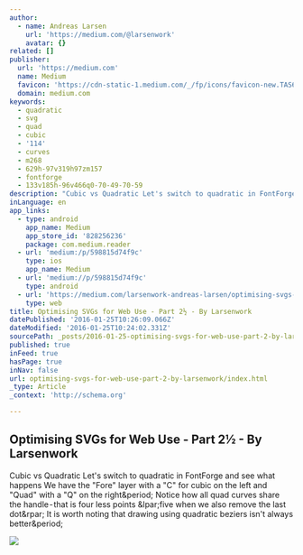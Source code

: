```yaml
---
author:
  - name: Andreas Larsen
    url: 'https://medium.com/@larsenwork'
    avatar: {}
related: []
publisher:
  url: 'https://medium.com'
  name: Medium
  favicon: 'https://cdn-static-1.medium.com/_/fp/icons/favicon-new.TAS6uQ-Y7kcKgi0xjcYHXw.ico'
  domain: medium.com
keywords:
  - quadratic
  - svg
  - quad
  - cubic
  - '114'
  - curves
  - m268
  - 629h-97v319h97zm157
  - fontforge
  - 133v185h-96v466q0-70-49-70-59
description: "Cubic vs Quadratic Let's switch to quadratic in FontForge and see what happens We have the \"Fore\" layer with a \"C\" for cubic on the left and \"Quad\" with a \"Q\" on the right. Notice how all quad curves share the handle - that is four less points (five when we also remove the last dot) It is worth noting that drawing using quadratic beziers isn't always better."
inLanguage: en
app_links:
  - type: android
    app_name: Medium
    app_store_id: '828256236'
    package: com.medium.reader
  - url: 'medium:/p/598815d74f9c'
    type: ios
    app_name: Medium
  - url: 'medium://p/598815d74f9c'
    type: android
  - url: 'https://medium.com/larsenwork-andreas-larsen/optimising-svgs-for-web-use-part-2-1-598815d74f9c'
    type: web
title: Optimising SVGs for Web Use - Part 2½ - By Larsenwork
datePublished: '2016-01-25T10:26:09.066Z'
dateModified: '2016-01-25T10:24:02.331Z'
sourcePath: _posts/2016-01-25-optimising-svgs-for-web-use-part-2-by-larsenwork.md
published: true
inFeed: true
hasPage: true
inNav: false
url: optimising-svgs-for-web-use-part-2-by-larsenwork/index.html
_type: Article
_context: 'http://schema.org'

---
```

<article style=""><h1>Optimising SVGs for Web Use - Part 2½ - By Larsenwork</h1><p>Cubic vs Quadratic Let's switch to quadratic in FontForge and see what happens We have the "Fore" layer with a "C" for cubic on the left and "Quad" with a "Q" on the right&amp;period; Notice how all quad curves share the handle - that is four less points &amp;lpar;five when we also remove the last dot&amp;rpar; It is worth noting that drawing using quadratic beziers isn't always better&amp;period;</p><img src="https://cdn-images-1.medium.com/max/800/1*hrEwZMwXlCWnVNUqUIrROw.png" /></article>